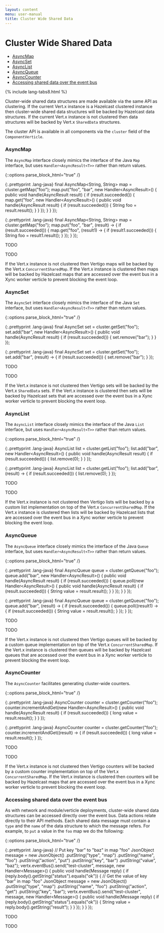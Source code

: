 ```yaml
---
layout: content
menu: user-manual
title: Cluster Wide Shared Data
---
```


# Cluster Wide Shared Data

* [AsyncMap](#asyncmap)
* [AsyncSet](#asyncset)
* [AsyncList](#asynclist)
* [AsyncQueue](#asyncqueue)
* [AsyncCounter](#asynccounter)
* [Accessing shared data over the event bus](#accessing-shared-data-over-the-event-bus)

{% include lang-tabs8.html %}

Cluster-wide shared data structures are made available via the same API as clustering.
If the current Vert.x instance is a Hazelcast clustered instance then cluster-wide
shared data structures will be backed by Hazelcast data structures. If the current
Vert.x instance is not clustered then data structures will be backed by Vert.x
`SharedData` structures.

The cluster API is available in all components via the `cluster` field of the
`ComponentVerticle`.

### AsyncMap
The `AsyncMap` interface closely mimics the interface of the Java `Map` interface,
but uses `Handler<AsyncResult<T>>` rather than return values.

{::options parse_block_html="true" /}
<div class="tab-content">
<div class="tab-pane active java">
  
{:.prettyprint .lang-java}
	final AsyncMap<String, String> map = cluster.getMap("foo");
	map.put("foo", "bar", new Handler<AsyncResult<String>>() {
	  public void handle(AsyncResult<String> result) {
	    if (result.succeeded()) {
	      map.get("foo", new Handler<AsyncResult<String>>() {
	        public void handle(AsyncResult<String> result) {
	          if (result.succeeded()) {
	            String foo = result.result();
	          }
	        }
	      });
	    }
	  }
	});
	
</div>
<div class="tab-pane java8">
  
{:.prettyprint .lang-java}
	final AsyncMap<String, String> map = cluster.getMap("foo");
	map.put("foo", "bar", (result) -> {
	  if (result.succeeded()) {
	    map.get("foo", (result1) -> {
	      if (result1.succeeded()) {
	        String foo = result1.result();
	      }
	    });
	  }
	});
	
</div>
<div class="tab-pane python">
  
TODO
	
</div>
<div class="tab-pane javascript">
  
TODO
	
</div>
</div>

If the Vert.x instance is not clustered then Vertigo maps will be backed by
the Vert.x `ConcurrentSharedMap`. If the Vert.x instance is clustered then maps
will be backed by Hazelcast maps that are accessed over the event bus in a Xync
worker verticle to prevent blocking the event loop.

### AsyncSet
The `AsyncSet` interface closely mimics the interface of the Java `Set` interface,
but uses `Handler<AsyncResult<T>>` rather than return values.

{::options parse_block_html="true" /}
<div class="tab-content">
<div class="tab-pane active java">

{:.prettyprint .lang-java}
	final AsyncSet<String> set = cluster.getSet("foo");
	set.add("bar", new Handler<AsyncResult<Boolean>>() {
	  public void handle(AsyncResult<Boolean> result) {
	    if (result.succeeded()) {
	      set.remove("bar");
	    }
	  }
	});
	
</div>
<div class="tab-pane java8">
  
{:.prettyprint .lang-java}
	final AsyncSet<String> set = cluster.getSet("foo");
	set.add("bar", (result) -> {
	  if (result.succeeded()) {
	    set.remove("bar");
	  }
	});
	
</div>
<div class="tab-pane python">
  
TODO
	
</div>
<div class="tab-pane javascript">
  
TODO
	
</div>
</div>

If the Vert.x instance is not clustered then Vertigo sets will be backed by
the Vert.x `SharedData` sets. If the Vert.x instance is clustered then sets
will be backed by Hazelcast sets that are accessed over the event bus in a Xync
worker verticle to prevent blocking the event loop.

### AsyncList
The `AsyncList` interface closely mimics the interface of the Java `List` interface,
but uses `Handler<AsyncResult<T>>` rather than return values.

{::options parse_block_html="true" /}
<div class="tab-content">
<div class="tab-pane active java">

{:.prettyprint .lang-java}
	AsyncList<String> list = cluster.getList("foo");
	list.add("bar", new Handler<AsyncResult<Boolean>>() {
	  public void handle(AsyncResult<Boolean> result) {
	    if (result.succeeded()) {
	      list.remove(0);
	    }
	  }
	});
	
</div>
<div class="tab-pane java8">
  
{:.prettyprint .lang-java}
	AsyncList<String> list = cluster.getList("foo");
	list.add("bar", (result) -> {
	  if (result.succeeded()) {
	    list.remove(0);
	  }
	});
	
</div>
<div class="tab-pane python">
  
TODO
	
</div>
<div class="tab-pane javascript">
  
TODO
	
</div>
</div>

If the Vert.x instance is not clustered then Vertigo lists will be backed by
a custom list implementation on top of the Vert.x `ConcurrentSharedMap`. If the
Vert.x instance is clustered then lists will be backed by Hazelcast lists that are
accessed over the event bus in a Xync worker verticle to prevent blocking the event loop.

### AsyncQueue
The `AsyncQueue` interface closely mimics the interface of the Java `Queue` interface,
but uses `Handler<AsyncResult<T>>` rather than return values.

{::options parse_block_html="true" /}
<div class="tab-content">
<div class="tab-pane active java">

{:.prettyprint .lang-java}
	final AsyncQueue<String> queue = cluster.getQueue("foo");
	queue.add("bar", new Handler<AsyncResult<Boolean>>() {
	  public void handle(AsyncResult<Boolean> result) {
	    if (result.succeeded()) {
	      queue.poll(new Handler<AsyncResult<String>>() {
	        public void handle(AsyncResult<String> result) {
	          if (result.succeeded()) {
	            String value = result.result();
	          }
	        }
	      });
	    }
	  }
	});
	
</div>
<div class="tab-pane java8">
  
{:.prettyprint .lang-java}
	final AsyncQueue<String> queue = cluster.getQueue("foo");
	queue.add("bar", (result) -> {
	  if (result.succeeded()) {
	    queue.poll((result1) -> {
	      if (result.succeeded()) {
	        String value = result.result();
	      }
	    });
	  }
	});
	
</div>
<div class="tab-pane python">
  
TODO
	
</div>
<div class="tab-pane javascript">
  
TODO
	
</div>
</div>

If the Vert.x instance is not clustered then Vertigo queues will be backed by
a custom queue implementation on top of the Vert.x `ConcurrentSharedMap`. If the
Vert.x instance is clustered then queues will be backed by Hazelcast queues that are
accessed over the event bus in a Xync worker verticle to prevent blocking the event loop.

### AsyncCounter
The `AsyncCounter` facilitates generating cluster-wide counters.

{::options parse_block_html="true" /}
<div class="tab-content">
<div class="tab-pane active java">

{:.prettyprint .lang-java}
	AsyncCounter counter = cluster.getCounter("foo");
	counter.incrementAndGet(new Handler<AsyncResult<Long>>() {
	  public void handle(AsyncResult<Long> result) {
	    if (result.succeeded()) {
	      long value = result.result();
	    }
	  }
	});
	
</div>
<div class="tab-pane java8">
  
{:.prettyprint .lang-java}
	AsyncCounter counter = cluster.getCounter("foo");
	counter.incrementAndGet((result) -> {
	  if (result.succeeded()) {
	    long value = result.result();
	  }
	});
	
</div>
<div class="tab-pane python">
  
TODO
	
</div>
<div class="tab-pane javascript">
  
TODO
	
</div>
</div>

If the Vert.x instance is not clustered then Vertigo counters will be backed by
a custom counter implementation on top of the Vert.x `ConcurrentSharedMap`. If the
Vert.x instance is clustered then counters will be backed by Hazelcast maps that are
accessed over the event bus in a Xync worker verticle to prevent blocking the event loop.

### Accessing shared data over the event bus
As with network and module/verticle deployments, cluster-wide shared data structures
can be accessed directly over the event bus. Data actions relate directly to their
API methods. Each shared data message must contain a `type` and the `name` of the
data structure to which the message refers. For example, to `put` a value in the
`foo` map we do the following:

{::options parse_block_html="true" /}
<div class="tab-content">
<div class="tab-pane active java java8">

{:.prettyprint .lang-java}
	// Put key "bar" to "baz" in map "foo"
	JsonObject message = new JsonObject()
	  .putString("type", "map")
	  .putString("name", "foo")
	  .putString("action", "put")
	  .putString("key", "bar")
	  .putString("value", "baz");
	vertx.eventBus().send("test-cluster", message, new Handler<Message<JsonObject>>() {
	  public void handle(Message<JsonObject> reply) {
	    if (reply.body().getString("status").equals("ok")) {
	      // Get the value of key "bar" in map "foo"
	      JsonObject message = new JsonObject()
	        .putString("type", "map")
	        .putString("name", "foo")
	        .putString("action", "get")
	        .putString("key", "bar");
	      vertx.eventBus().send("test-cluster", message, new Handler<Message<JsonObject>>() {
	        public void handle(Message<JsonObject> reply) {
	          if (reply.body().getString("status").equals("ok")) {
	            String value = reply.body().getString("result");
	          }
	        }
	      });
	    }
	  }
	});
	
</div>
<div class="tab-pane python">
  
TODO
	
</div>
<div class="tab-pane javascript">
  
TODO
	
</div>
</div>